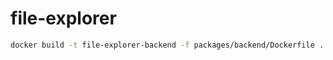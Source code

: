 # file-explorer

```bash
docker build -t file-explorer-backend -f packages/backend/Dockerfile .
```
